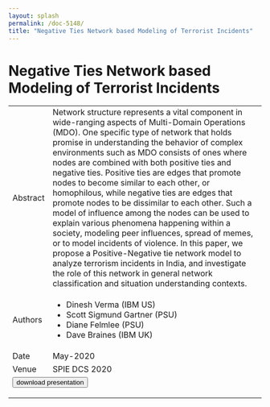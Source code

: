```yaml
---
layout: splash
permalink: /doc-5148/
title: "Negative Ties Network based Modeling of Terrorist Incidents"
---
```


# Negative Ties Network based Modeling of Terrorist Incidents

<table>
    <tbody>
    <tr>
        <td>Abstract</td>
        <td>Network structure represents a vital component in wide-ranging aspects of Multi-Domain Operations (MDO). One specific type of network that holds promise in understanding the behavior of complex environments such as MDO consists of ones where nodes are combined with both positive ties and negative ties. Positive ties are edges that promote nodes to become similar to each other, or homophilous, while negative ties are edges that promote nodes to be dissimilar to each other. Such a model of influence among the nodes can be used to explain various phenomena happening within a society, modeling peer influences, spread of memes, or to model incidents of violence. In this paper, we propose a Positive-Negative tie network model to analyze terrorism incidents in India, and investigate the role of this network in general network classification and situation understanding contexts.</td>
    </tr>
    <tr>
        <td>Authors</td>
        <td>
            <ul>
                <li>Dinesh Verma (IBM US)</li>
                <li>Scott Sigmund Gartner (PSU)</li>
                <li>Diane Felmlee (PSU)</li>
                <li>Dave Braines (IBM UK)</li>
            </ul>
        </td>
    </tr>
    <tr>
        <td>Date</td>
        <td>May-2020</td>
    </tr>
    <tr>
        <td>Venue</td>
        <td>SPIE DCS 2020</td>
    </tr>
        <tr>
            <td colspan="2">
                <form method="get" action="https://dais-ita.org/sites/default/files/5133_slides.pdf">
                    <button type="submit">download presentation</button>
                </form>
            </td>
        </tr>
    </tbody>
</table>
